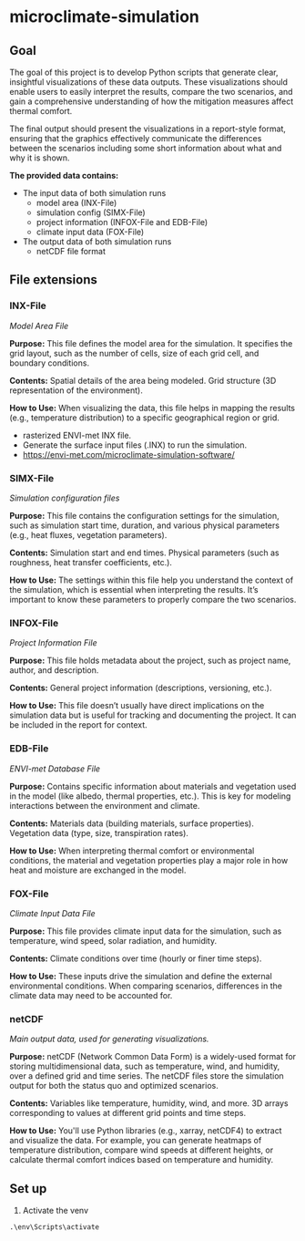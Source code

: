 # microclimate-simulation

## Goal

The goal of this project is to develop Python scripts that generate clear, insightful visualizations
of these data outputs. These visualizations should enable users to easily interpret
the results, compare the two scenarios, and gain a comprehensive understanding
of how the mitigation measures affect thermal comfort.

The final output should present the visualizations in a report-style format,
ensuring that the graphics effectively communicate the differences between the
scenarios including some short information about what and why it is shown.

**The provided data contains:**

- The input data of both simulation runs
  - model area (INX-File)
  - simulation config (SIMX-File)
  - project information (INFOX-File and EDB-File)
  - climate input data (FOX-File)
- The output data of both simulation runs
  - netCDF file format

## File extensions

### INX-File

_Model Area File_

**Purpose:** This file defines the model area for the simulation. It specifies the grid layout, such as the number of cells, size of each grid cell, and boundary conditions.

**Contents:**
Spatial details of the area being modeled.
Grid structure (3D representation of the environment).

**How to Use:** When visualizing the data, this file helps in mapping the results (e.g., temperature distribution) to a specific geographical region or grid.

- rasterized ENVI-met INX file.
- Generate the surface input files (.INX) to run the simulation.
- https://envi-met.com/microclimate-simulation-software/

### SIMX-File

_Simulation configuration files_

**Purpose:** This file contains the configuration settings for the simulation, such as simulation start time, duration, and various physical parameters (e.g., heat fluxes, vegetation parameters).

**Contents:**
Simulation start and end times.
Physical parameters (such as roughness, heat transfer coefficients, etc.).

**How to Use:** The settings within this file help you understand the context of the simulation, which is essential when interpreting the results. It’s important to know these parameters to properly compare the two scenarios.

### INFOX-File

_Project Information File_

**Purpose:** This file holds metadata about the project, such as project name, author, and description.

**Contents:**
General project information (descriptions, versioning, etc.).

**How to Use:** This file doesn’t usually have direct implications on the simulation data but is useful for tracking and documenting the project. It can be included in the report for context.

### EDB-File

_ENVI-met Database File_

**Purpose:** Contains specific information about materials and vegetation used in the model (like albedo, thermal properties, etc.). This is key for modeling interactions between the environment and climate.

**Contents:**
Materials data (building materials, surface properties).
Vegetation data (type, size, transpiration rates).

**How to Use:** When interpreting thermal comfort or environmental conditions, the material and vegetation properties play a major role in how heat and moisture are exchanged in the model.

### FOX-File

_Climate Input Data File_

**Purpose:** This file provides climate input data for the simulation, such as temperature, wind speed, solar radiation, and humidity.

**Contents:**
Climate conditions over time (hourly or finer time steps).

**How to Use:** These inputs drive the simulation and define the external environmental conditions. When comparing scenarios, differences in the climate data may need to be accounted for.

### netCDF

_Main output data, used for generating visualizations._

**Purpose:** netCDF (Network Common Data Form) is a widely-used format for storing multidimensional data, such as temperature, wind, and humidity, over a defined grid and time series. The netCDF files store the simulation output for both the status quo and optimized scenarios.

**Contents:**
Variables like temperature, humidity, wind, and more.
3D arrays corresponding to values at different grid points and time steps.

**How to Use:** You'll use Python libraries (e.g., xarray, netCDF4) to extract and visualize the data. For example, you can generate heatmaps of temperature distribution, compare wind speeds at different heights, or calculate thermal comfort indices based on temperature and humidity.

</details>

## Set up

1. Activate the venv

```
.\env\Scripts\activate
```
